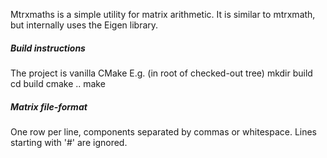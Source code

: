 Mtrxmaths is a simple utility for matrix arithmetic. It is similar to mtrxmath, but internally uses the Eigen library.

##### Build instructions
The project is vanilla CMake E.g. (in root of checked-out tree)
    mkdir build
    cd build
    cmake ..
    make

##### Matrix file-format
One row per line, components separated by commas or whitespace. Lines starting with '#' are ignored.

